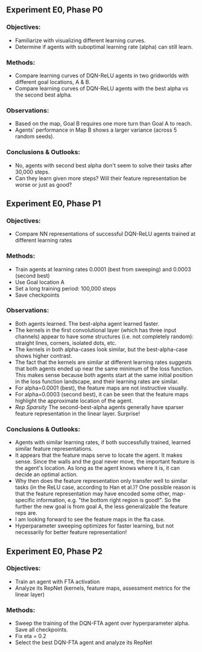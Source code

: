 ##  Experiment E0, Phase P0
### Objectives: 
- Familiarize with visualizing different learning curves. 
- Determine if agents with suboptimal learning rate (alpha) can still learn.
### Methods: 
- Compare learning curves of DQN-ReLU agents in two gridworlds with different goal locations, A & B.
- Compare learning curves of DQN-ReLU agents with the best alpha vs the second best alpha.
### Observations: 
- Based on the map, Goal B requires one more turn than Goal A to reach. 
- Agents' performance in Map B shows a larger variance (across 5 random seeds). 
### Conclusions & Outlooks: 
- No, agents with second best alpha don't seem to solve their tasks after 30,000 steps.
- Can they learn given more steps? Will their feature representation be worse or just as good?

## Experiment E0, Phase P1
### Objectives: 
- Compare NN representations of successful DQN-ReLU agents trained at different learning rates
### Methods: 
- Train agents at learning rates 0.0001 (best from sweeping) and 0.0003 (second best)
- Use Goal location A
- Set a long training period: 100,000 steps
- Save checkpoints
### Observations:
- Both agents learned. The best-alpha agent learned faster.
- The kernels in the first convolutional layer (which has three input channels) appear to have some structures (i.e. not completely random): straight lines, corners, isolated dots, etc.
- The kernels in both alpha-cases look similar, but the best-alpha-case shows higher contrast.
- The fact that the kernels are similar at different learning rates suggests that both agents ended up near the same minimum of the loss function. This makes sense because both agents start at the same initial position in the loss function landscape, and their learning rates are similar.
- For alpha=0.0001 (best), the feature maps are not instructive visually. 
- For alpha=0.0003 (second best), it can be seen that the feature maps highlight the approximate location of the agent. 
- *Rep Sparsity* The second-best-alpha agents generally have sparser feature representation in the linear layer. Surprise!
### Conclusions & Outlooks: 
- Agents with similar learning rates, if both successfully trained, learned similar feature representations.
- It appears that the feature maps serve to locate the agent. It makes sense. Since the walls and the goal never move, the important feature is the agent's location. As long as the agent knows where it is, it can decide an optimal action. 
- Why then does the feature representation only transfer well to similar tasks (in the ReLU case, according to Han et al.)? One possible reason is that the feature representation may have encoded some other, map-specific information, e.g. "the bottom right region is good!". So the further the new goal is from goal A, the less generalizable the feature reps are.
- I am looking forward to see the feature maps in the fta case.
- Hyperparameter sweeping optimizes for faster learning, but not necessarily for better feature representation!

## Experiment E0, Phase P2
### Objectives: 
- Train an agent with FTA activation
- Analyze its RepNet (kernels, feature maps, assessment metrics for the linear layer)
### Methods: 
- Sweep the training of the DQN-FTA agent over hyperparameter alpha. Save all checkpoints.
- Fix eta = 0.2
- Select the best DQN-FTA agent and analyze its RepNet